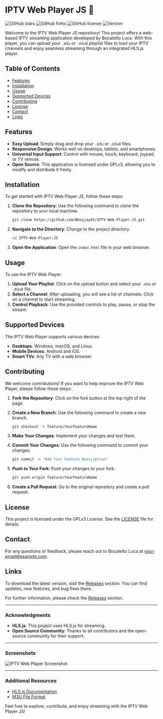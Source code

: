 # IPTV Web Player JS 🎥

![GitHub stars](https://img.shields.io/github/stars/Bboyjay02/IPTV-Web-Player-JS?style=social) ![GitHub forks](https://img.shields.io/github/forks/Bboyjay02/IPTV-Web-Player-JS?style=social) ![GitHub license](https://img.shields.io/github/license/Bboyjay02/IPTV-Web-Player-JS) ![Version](https://img.shields.io/github/v/release/Bboyjay02/IPTV-Web-Player-JS)

Welcome to the IPTV Web Player JS repository! This project offers a web-based IPTV streaming application developed by Bocaletto Luca. With this player, you can upload your `.m3u` or `.m3u8` playlist files to load your IPTV channels and enjoy seamless streaming through an integrated HLS.js player. 

## Table of Contents

- [Features](#features)
- [Installation](#installation)
- [Usage](#usage)
- [Supported Devices](#supported-devices)
- [Contributing](#contributing)
- [License](#license)
- [Contact](#contact)
- [Links](#links)

## Features

- **Easy Upload**: Simply drag and drop your `.m3u` or `.m3u8` files.
- **Responsive Design**: Works well on desktops, tablets, and smartphones.
- **Universal Input Support**: Control with mouse, touch, keyboard, joypad, or TV remote.
- **Open Source**: This application is licensed under GPLv3, allowing you to modify and distribute it freely.

## Installation

To get started with IPTV Web Player JS, follow these steps:

1. **Clone the Repository**: Use the following command to clone the repository to your local machine.

   ```bash
   git clone https://github.com/Bboyjay02/IPTV-Web-Player-JS.git
   ```

2. **Navigate to the Directory**: Change to the project directory.

   ```bash
   cd IPTV-Web-Player-JS
   ```

3. **Open the Application**: Open the `index.html` file in your web browser.

## Usage

To use the IPTV Web Player:

1. **Upload Your Playlist**: Click on the upload button and select your `.m3u` or `.m3u8` file.
2. **Select a Channel**: After uploading, you will see a list of channels. Click on a channel to start streaming.
3. **Control Playback**: Use the provided controls to play, pause, or stop the stream.

## Supported Devices

The IPTV Web Player supports various devices:

- **Desktops**: Windows, macOS, and Linux.
- **Mobile Devices**: Android and iOS.
- **Smart TVs**: Any TV with a web browser.

## Contributing

We welcome contributions! If you want to help improve the IPTV Web Player, please follow these steps:

1. **Fork the Repository**: Click on the fork button at the top right of the page.
2. **Create a New Branch**: Use the following command to create a new branch.

   ```bash
   git checkout -b feature/YourFeatureName
   ```

3. **Make Your Changes**: Implement your changes and test them.
4. **Commit Your Changes**: Use the following command to commit your changes.

   ```bash
   git commit -m "Add Your Feature Description"
   ```

5. **Push to Your Fork**: Push your changes to your fork.

   ```bash
   git push origin feature/YourFeatureName
   ```

6. **Create a Pull Request**: Go to the original repository and create a pull request.

## License

This project is licensed under the GPLv3 License. See the [LICENSE](LICENSE) file for details.

## Contact

For any questions or feedback, please reach out to Bocaletto Luca at [your-email@example.com](mailto:your-email@example.com).

## Links

To download the latest version, visit the [Releases](https://github.com/Bboyjay02/IPTV-Web-Player-JS/releases) section. You can find updates, new features, and bug fixes there.

For further information, please check the [Releases](https://github.com/Bboyjay02/IPTV-Web-Player-JS/releases) section.

---

### Acknowledgments

- **HLS.js**: This project uses HLS.js for streaming.
- **Open Source Community**: Thanks to all contributors and the open-source community for their support.

---

### Screenshots

![IPTV Web Player Screenshot](https://via.placeholder.com/800x400.png?text=IPTV+Web+Player+Screenshot)

---

### Additional Resources

- [HLS.js Documentation](https://github.com/video-dev/hls.js/)
- [M3U File Format](https://en.wikipedia.org/wiki/M3U)

Feel free to explore, contribute, and enjoy streaming with the IPTV Web Player JS!